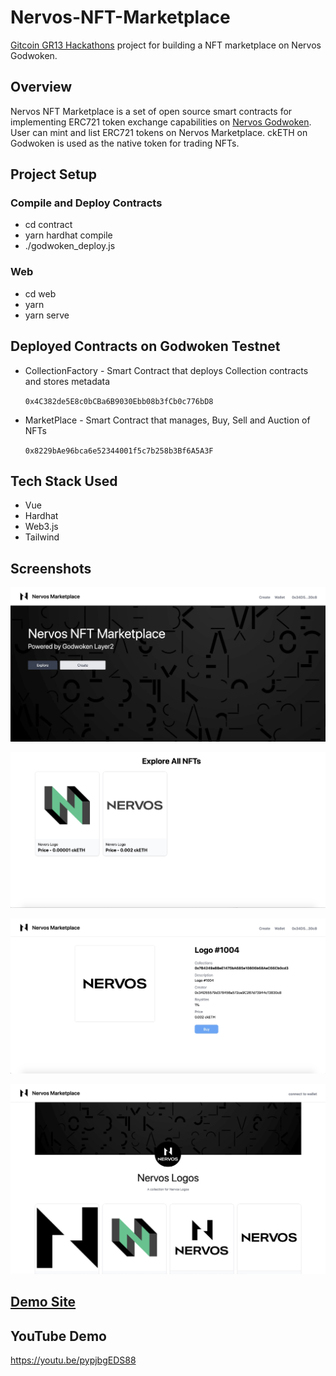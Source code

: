 # Nervos-NFT-Marketplace
[Gitcoin GR13 Hackathons](https://gitcoin.co/issue/nervosnetwork/grants/21/100027878) project for building a NFT marketplace on Nervos Godwoken.

## Overview
 Nervos NFT Marketplace is a set of open source smart contracts for implementing ERC721 token exchange capabilities on [Nervos Godwoken](https://www.nervos.org/godwoken). User can mint and list ERC721 tokens on Nervos Marketplace. ckETH on Godwoken is used as the native token for trading NFTs.




## Project Setup 
### Compile and Deploy Contracts 
- cd contract
- yarn hardhat compile
- ./godwoken_deploy.js

### Web
- cd web
- yarn 
- yarn serve




## Deployed Contracts on Godwoken Testnet
- CollectionFactory - Smart Contract that deploys Collection contracts and stores metadata
  
    `0x4C382de5E8c0bCBa6B9030Ebb08b3fCb0c776bD8`             
        
- MarketPlace - Smart Contract that manages, Buy, Sell and Auction of NFTs
    
    `0x8229bAe96bca6e52344001f5c7b258b3Bf6A5A3F`
## Tech Stack Used
 - Vue
 - Hardhat
 - Web3.js
 - Tailwind

## Screenshots

![](./cod/../doc/homepage.jpg)

![](./cod/../doc/list_nft.jpg)

![](./cod/../doc/nft.png)

![](./cod/../doc/collection.jpg)


## [Demo Site](http://47.240.61.73/)


## YouTube Demo

https://youtu.be/pypjbgEDS88
